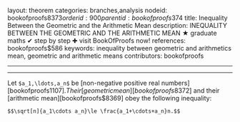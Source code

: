 layout: theorem
categories: branches,analysis
nodeid: bookofproofs$8373
orderid: 900
parentid: bookofproofs$374
title: Inequality Between the Geometric and the Arithmetic Mean
description: INEQUALITY BETWEEN THE GEOMETRIC AND THE ARITHMETIC MEAN &#9733; graduate maths &#10004; step by step &#10010; visit BookOfProofs now!
references: bookofproofs$586
keywords: inequality between geometric and arithmetics mean, geometric and arithmetic means
contributors: bookofproofs

---


---

Let `$a_1,\ldots,a_n$` be [non-negative positive real numbers][bookofproofs$1107]. Their [geometric mean][bookofproofs$8372] and their [arithmetic mean][bookofproofs$8369] obey the following inequality:

`$$\sqrt[n]{a_1\cdots a_n}\le \frac{a_1+\cdots+a_n}n.$$`
